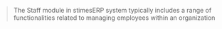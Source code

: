 >The Staff module in stimesERP system typically includes a range of functionalities related to managing employees within an organization